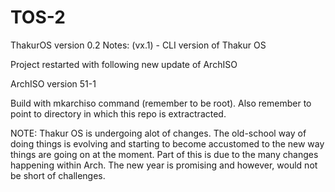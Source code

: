 # TOS-2

ThakurOS version 0.2
Notes: (vx.1) - CLI version of Thakur OS

Project restarted with following new update of ArchISO

ArchISO version 51-1

Build with mkarchiso command (remember to be root). Also remember to point to directory in which this repo is extractracted.  


NOTE: Thakur OS is undergoing alot of changes. The old-school way of doing things is evolving and starting to become accustomed to the new way things are going on at the moment. Part of this is due to the many changes happening within Arch. The new year is promising and however, would not be short of challenges.
